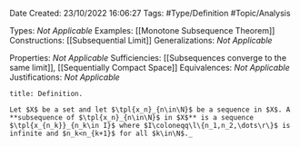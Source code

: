 <div class="topSpace"></div>

Date Created: 23/10/2022 16:06:27
Tags: #Type/Definition #Topic/Analysis

Types: <i>Not Applicable</i>
Examples: [[Monotone Subsequence Theorem]]
Constructions: [[Subsequential Limit]]
Generalizations: <i>Not Applicable</i>

Properties: <i>Not Applicable</i>
Sufficiencies: [[Subsequences converge to the same limit]], [[Sequentially Compact Space]]
Equivalences: <i>Not Applicable</i>
Justifications: <i>Not Applicable</i>

``` ad-Definition
title: Definition.

Let $X$ be a set and let $\tpl{x_n}_{n\in\N}$ be a sequence in $X$. A **subsequence of $\tpl{x_n}_{n\in\N}$ in $X$** is a sequence $\tpl{x_{n_k}}_{n_k\in I}$ where $I\coloneqq\l\{n_1,n_2,\dots\r\}$ is infinite and $n_k<n_{k+1}$ for all $k\in\N$._

```
